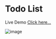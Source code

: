 # Todo List

Live Demo [Click here...](https://vipul1432.github.io/50_days-of-Javascript-Challenge/Day49_Todo%20List/)

![image](https://user-images.githubusercontent.com/81670997/175341761-81f7d376-3cc4-42a9-ba2d-dcc407e3e99a.png)


